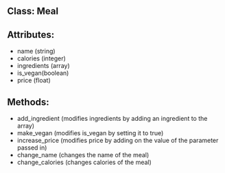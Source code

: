 ## Class: Meal

## Attributes:
- name (string)
- calories (integer)
- ingredients (array)
- is_vegan(boolean)
- price (float)

## Methods:
- add_ingredient (modifies ingredients by adding an ingredient to the array)
- make_vegan (modifies is_vegan by setting it to true)
- increase_price (modifies price by adding on the value of the parameter passed in)
- change_name (changes the name of the meal)
- change_calories (changes calories of the meal)
